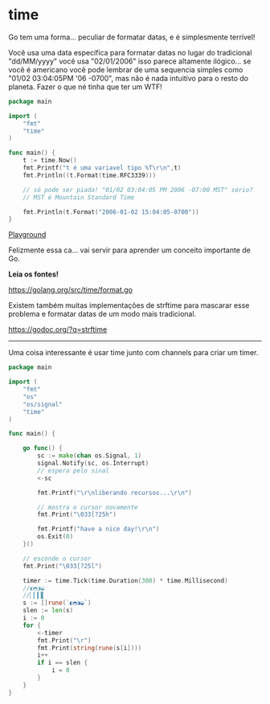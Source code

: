# time

Go tem uma forma... peculiar de formatar datas, e é simplesmente terrível!

Você usa uma data específica para formatar datas no lugar do tradicional "dd/MM/yyyy" você usa "02/01/2006" isso parece altamente ilógico... se você é americano você pode lembrar de uma sequencia simples como  "01/02 03:04:05PM '06 -0700", mas não é nada intuitivo para o resto do planeta. Fazer o que né tinha que ter um WTF!

```go
package main

import (
	"fmt"
	"time"
)

func main() {
	t := time.Now()
	fmt.Printf("t é uma variavel tipo %T\r\n",t)
	fmt.Println((t.Format(time.RFC3339)))

	// só pode ser piada! "01/02 03:04:05 PM 2006 -07:00 MST" sério?
	// MST é Mountain Standard Time

	fmt.Println(t.Format("2006-01-02 15:04:05-0700"))
}
```
[Playground](https://play.golang.org/p/gBbxN8DLVL)

Felizmente essa ca... vai servir para aprender um conceito importante de Go.

**Leia os fontes!**

https://golang.org/src/time/format.go


Existem também muitas implementações de strftime para mascarar esse problema e formatar datas de um modo mais tradicional.

https://godoc.org/?q=strftime

---

Uma coisa interessante é usar time junto com channels para criar um timer.

```go
package main

import (
	"fmt"
	"os"
	"os/signal"
	"time"
)

func main() {

	go func() {
		sc := make(chan os.Signal, 1)
		signal.Notify(sc, os.Interrupt)
		// espera pelo sinal
		<-sc

		fmt.Printf("\r\nliberando recursos...\r\n")

		// mostra o cursor novamente
		fmt.Print("\033[?25h")

		fmt.Printf("have a nice day!\r\n")
		os.Exit(0)
	}()

	// esconde o cursor
	fmt.Print("\033[?25l")

	timer := time.Tick(time.Duration(300) * time.Millisecond)
	//◐◓◑◒
	//▏▎▍▋
	s := []rune(`◐◓◑◒`)
	slen := len(s)
	i := 0
	for {
		<-timer
		fmt.Print("\r")
		fmt.Print(string(rune(s[i])))
		i++
		if i == slen {
			i = 0
		}
	}
}
```
